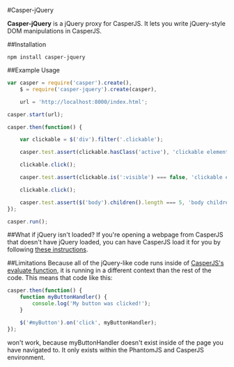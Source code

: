#Casper-jQuery

**Casper-jQuery** is a jQuery proxy for CasperJS.  It lets you write jQuery-style DOM manipulations in CasperJS.

##Installation

```
npm install casper-jquery
```

##Example Usage

```javascript
var casper = require('casper').create(),
	$ = require('casper-jquery').create(casper),

	url = 'http://localhost:8000/index.html';

casper.start(url);

casper.then(function() {

	var clickable = $('div').filter('.clickable');

	casper.test.assert(clickable.hasClass('active'), 'clickable element is initially active');

	clickable.click();

	casper.test.assert(clickable.is(':visible') === false, 'clickable element is now hidden');

	clickable.click();

	casper.test.assert($('body').children().length === 5, 'body children count test');
});

casper.run();
```

##What if jQuery isn't loaded?
If you're opening a webpage from CasperJS that doesn't have jQuery loaded, you can have CasperJS load it for you by following [these instructions](http://casperjs.org/faq.html#faq-jquery).

##Limitations
Because all of the jQuery-like code runs inside of [CasperJS's evaluate function](http://casperjs.org/api.html#casper.evaluate), it is running in a different context than the rest of the code.  This means that code like this:
```javascript
casper.then(function() {
	function myButtonHandler() {
		console.log('My button was clicked!');
	}

	$('#myButton').on('click', myButtonHandler);
});
```
won't work, because myButtonHandler doesn't exist inside of the page you have navigated to.  It only exists within the PhantomJS and CasperJS environment.

